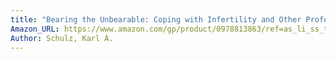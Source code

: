 ```yaml
---
title: "Bearing the Unbearable: Coping with Infertility and Other Profound Suffering, or What to Do When Taking Charge of Your Fertility Fails"
Amazon_URL: https://www.amazon.com/gp/product/0978813863/ref=as_li_ss_tl?ie=UTF8&linkCode=ll1&tag=internetbo00a-20
Author: Schulz, Karl A.
---
```

 